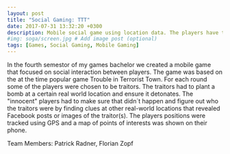 ```yaml
---
layout: post
title: "Social Gaming: TTT"
date: 2017-07-31 13:32:20 +0300
description: Mobile social game using location data. The players have to find a traitor among them. # Add post description (optional)
#img: soga/screen.jpg # Add image post (optional)
tags: [Games, Social Gaming, Mobile Gaming]
---
```


In the fourth semestor of my games bachelor we created a mobile game that focused on social interaction between players. The game was based on the at the time popular game Trouble in Terrorist Town. For each round some of the players were chosen to be traitors. The traitors had to plant a bomb at a certain real world location and ensure it detonates. The "innocent" players had to make sure that didn´t happen and figure out who the traitors were by finding clues at other real-world locations that revealed Facebook posts or images of the traitor(s). The players positions were tracked using GPS and a map of points of interests was shown on their phone. 

Team Members: Patrick Radner, Florian Zopf
